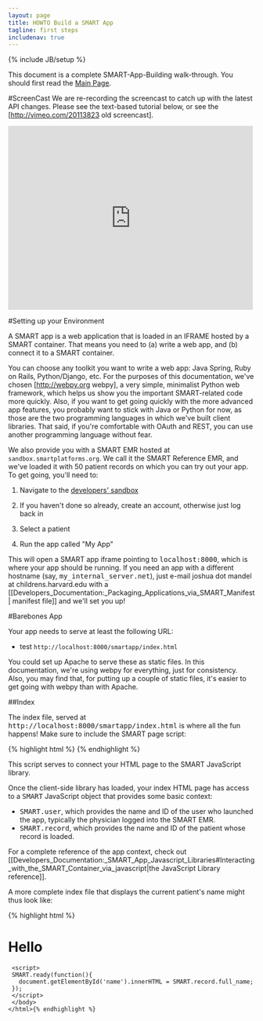 ```yaml
---
layout: page
title: HOWTO Build a SMART App 
tagline: first steps
includenav: true 
---
```


{% include JB/setup %}

<div id="toc"> </div>

This document is a complete SMART-App-Building walk-through. You should first read the [Main Page](/).

#ScreenCast
We are re-recording the screencast to catch up with the latest API changes.  Please see the text-based tutorial below, or see the [http://vimeo.com/20113823 old screencast].

<iframe src="http://player.vimeo.com/video/20113823" width="500" height="375" frameborder="0" webkitAllowFullScreen
mozallowfullscreen allowFullScreen></iframe>

#Setting up your Environment

A SMART app is a web application that is loaded in an IFRAME hosted by a SMART container. That means you need to (a) write a web app, and (b) connect it to a SMART container.

You can choose any toolkit you want to write a web app: Java Spring, Ruby on Rails, Python/Django, etc. For the purposes of this documentation, we've chosen [http://webpy.org webpy], a very simple, minimalist Python web framework, which helps us show you the important SMART-related code more quickly. Also, if you want to get going quickly with the more advanced app features, you probably want to stick with Java or Python for now, as those are the two programming languages in which we've built client libraries. That said, if you're comfortable with OAuth and REST, you can use another programming language without fear.

We also provide you with a SMART EMR hosted at `sandbox.smartplatforms.org`. We call it the SMART Reference EMR, and we've loaded it with 50 patient records on which you can try out your app. To get going, you'll need to:

1. Navigate to the [developers' sandbox](http://sandbox.smartplatforms.org/login)

2. If you haven't done so already, create an account, otherwise just log back in
3. Select a patient
4. Run the app called "My App"

This will open a SMART app iframe pointing to <tt>localhost:8000</tt>, which is where your app should be running. If you need an app with a different hostname (say, <tt>my_internal_server.net</tt>), just e-mail joshua dot mandel at childrens.harvard.edu with a [[Developers_Documentation:_Packaging_Applications_via_SMART_Manifest | manifest file]] and we'll set you up!

#Barebones App

Your app needs to serve at least the following URL:

* test `http://localhost:8000/smartapp/index.html`

You could set up Apache to serve these as static files. In this documentation, we're using webpy for everything, just for consistency. Also, you may find that, for putting up a couple of static files, it's easier to get going with webpy than with Apache.


##Index

The index file, served at <tt>http://localhost:8000/smartapp/index.html</tt> is where all the fun happens! Make sure to include the SMART page script:

{% highlight html %}
    <script src="http://sample-apps.smartplatforms.org/framework/smart/scripts/smart-api-client.js"></script>
{% endhighlight  %}

This script serves to connect your HTML page to the SMART JavaScript library.

Once the client-side library has loaded, your index HTML page has access to a <tt>SMART</tt> JavaScript object that provides some basic context:

* <tt>SMART.user</tt>, which provides the name and ID of the user who launched the app, typically the physician logged into the SMART EMR.
* <tt>SMART.record</tt>, which provides the name and ID of the patient whose record is loaded.

For a complete reference of the app context, check out [[Developers_Documentation:_SMART_App_Javascript_Libraries#Interacting_with_the_SMART_Container_via_javascript|the JavaScript Library reference]].

A more complete index file that displays the current patient's name might thus look like:

{% highlight html %}<!DOCTYPE html>
    <html>
     <head>
      <script src="http://sample-apps.smartplatforms.org/framework/smart/scripts/smart-api-client.js"></script>
     </head>
     <body><h1>Hello <span id="name"></span></h1>
     
     <script>
     SMART.ready(function(){
       document.getElementById('name').innerHTML = SMART.record.full_name;
     });
     </script>
     </body>
    </html>{% endhighlight %}
